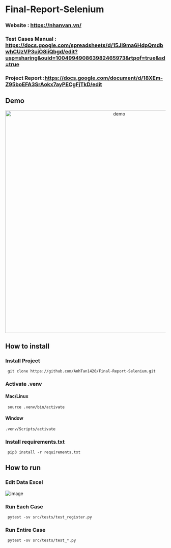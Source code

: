 # Final-Report-Selenium

### Website : https://nhanvan.vn/

### Test Cases Manual : https://docs.google.com/spreadsheets/d/15JI9ma6HdpQmdbwhCUzVP3ujO8iiQbgd/edit?usp=sharing&ouid=100499490863982465973&rtpof=true&sd=true

### Project Report :https://docs.google.com/document/d/18XEm-Z95boEFA3SrAokx7ayPECgFjTkD/edit

## Demo

<p align="center">
  <img width="700" align="center" src="https://github.com/AnhTan1420/Final-Report-Selenium/blob/main/Demo_Doan.gif" alt="demo"/>
</p>

## How to install

### Install Project

```
 git clone https://github.com/AnhTan1420/Final-Report-Selenium.git
```

### Activate .venv

#### Mac/Linux

```
 source .venv/bin/activate
```

#### Window

```
.venv/Scripts/activate
```

### Install requirements.txt

```
 pip3 install -r requirements.txt
```

## How to run

### Edit Data Excel

![image](https://user-images.githubusercontent.com/58280404/233416297-c0b590f0-145f-41a7-a4b9-66c9fa85acbd.png)

### Run Each Case

```
 pytest -sv src/tests/test_register.py
```

### Run Entire Case

```
 pytest -sv src/tests/test_*.py
```
